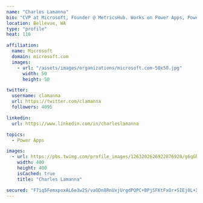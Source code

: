 ```yaml
---
name: "Charles Lamanna"
bio: "CVP at Microsoft, Founder @ MetricsHub. Works on Power Apps, Power Automate, Power Virtual Agent, Common Data Service and Dynamics 365."
location: Bellevue, WA
type: "profile"
heat: 110

affiliation:
  name: Microsoft
  domain: microsoft.com
  images:
    - url: "/assets/images/organizations/microsoft.com-50x50.jpg"
      width: 50
      height: 50

twitter:
  username: clamanna
  url: https://twitter.com/clamanna
  followers: 4095

linkedin:
  url: https://www.linkedin.com/in/charleslamanna

topics:
  - Power Apps

images:
  - url: https://pbs.twimg.com/profile_images/1263202626922876928/g6qGbHZ-_400x400.jpg
    width: 400
    height: 400
    isCached: true
    title: "Charles Lamanna"

secured: "F7iq5FemxpoxAL6e3w2S/vaODn8RnUxjUrgdPQPC+BPjSFKtFxOr+SIEj0L+Xb5wjd45qy2xbQ3xgBNc7f+Z6/KCuSuuCfEPpKEjTQr5Dri1DcBGbRGRUvku5jw+ERLUy6wHKxMb1gAvwExvnoExIrlqdByd7TGF8i+/KrFNl1mzCPgDqdw2kMRnUVwxkKMSzFVm9fjYfUes1/XrtU3ucLZ2KxGpkz4Dx5hFMfMqMFi8PkTkEbFujzctOWwEtoSewh0prpIfXKuXvv4xv5OPoQh1Q4nv3o4cw3VgVmNn7tWB8H+qSMcM/50YhtR7ClIoBI1m3l4qwiIADeNgsaRdYN5g+YrBOlAw+SoWoZzjz6/mPa6h8nNi1nNns3I4in/Yrko6efpiURr/An92GGH6DV+svHQExRed7h9aP46lSqw=;+msu3A3xN64IcTtAKXHPsQ=="
---
```


